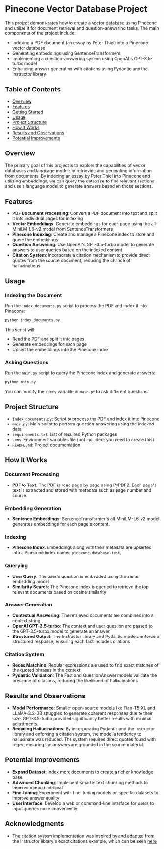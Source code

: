 # Pinecone Vector Database Project

This project demonstrates how to create a vector database using Pinecone and utilize it for document retrieval and question-answering tasks. The main components of the project include:

* Indexing a PDF document (an essay by Peter Thiel) into a Pinecone vector database
* Generating embeddings using SentenceTransformers
* Implementing a question-answering system using OpenAI's GPT-3.5-turbo model
* Enhancing answer generation with citations using Pydantic and the Instructor library

## Table of Contents

* [Overview](#overview)
* [Features](#features)
* [Getting Started](#getting-started)
* [Usage](#usage)
* [Project Structure](#project-structure)
* [How It Works](#how-it-works)
* [Results and Observations](#results-and-observations)
* [Potential Improvements](#potential-improvements)

## Overview

The primary goal of this project is to explore the capabilities of vector databases and language models in retrieving and generating information from documents. By indexing an essay by Peter Thiel into Pinecone and utilizing embeddings, we can query the database to find relevant sections and use a language model to generate answers based on those sections.

## Features

* **PDF Document Processing**: Convert a PDF document into text and split it into individual pages for indexing
* **Vector Embeddings**: Generate embeddings for each page using the all-MiniLM-L6-v2 model from SentenceTransformers
* **Pinecone Indexing**: Create and manage a Pinecone index to store and query the embeddings
* **Question Answering**: Use OpenAI's GPT-3.5-turbo model to generate answers to user queries based on the indexed content
* **Citation System**: Incorporate a citation mechanism to provide direct quotes from the source document, reducing the chance of hallucinations

## Usage

### Indexing the Document

Run the `index_documents.py` script to process the PDF and index it into Pinecone:

```bash
python index_documents.py
```

This script will:
* Read the PDF and split it into pages
* Generate embeddings for each page
* Upsert the embeddings into the Pinecone index

### Asking Questions

Run the `main.py` script to query the Pinecone index and generate answers:

```bash
python main.py
```

You can modify the `query` variable in `main.py` to ask different questions.

## Project Structure

* `index_documents.py`: Script to process the PDF and index it into Pinecone
* `main.py`: Main script to perform question-answering using the indexed data
* `requirements.txt`: List of required Python packages
* `.env`: Environment variables file (not included; you need to create this)
* `README.md`: Project documentation

## How It Works

### Document Processing
* **PDF to Text**: The PDF is read page by page using PyPDF2. Each page's text is extracted and stored with metadata such as page number and source.

### Embedding Generation
* **Sentence Embeddings**: SentenceTransformer's all-MiniLM-L6-v2 model generates embeddings for each page's content.

### Indexing
* **Pinecone Index**: Embeddings along with their metadata are upserted into a Pinecone index named `pinecone-database-test`.

### Querying
* **User Query**: The user's question is embedded using the same embedding model
* **Similarity Search**: The Pinecone index is queried to retrieve the top relevant documents based on cosine similarity

### Answer Generation
* **Contextual Answering**: The retrieved documents are combined into a context string
* **OpenAI GPT-3.5-turbo**: The context and user question are passed to the GPT-3.5-turbo model to generate an answer
* **Structured Output**: The Instructor library and Pydantic models enforce a structured response, ensuring each fact includes citations

### Citation System
* **Regex Matching**: Regular expressions are used to find exact matches of the quoted phrases in the context
* **Pydantic Validation**: The Fact and QuestionAnswer models validate the presence of citations, reducing the likelihood of hallucinations

## Results and Observations

* **Model Performance**: Smaller open-source models like Flan-T5-XL and LLaMA-3.2-3B struggled to generate coherent responses due to their size. GPT-3.5-turbo provided significantly better results with minimal adjustments.
* **Reducing Hallucinations**: By incorporating Pydantic and the Instructor library and enforcing a citation system, the model's tendency to hallucinate was reduced. The system requires direct quotes found with regex, ensuring the answers are grounded in the source material.

## Potential Improvements

* **Expand Dataset**: Index more documents to create a richer knowledge base
* **Advanced Chunking**: Implement smarter text chunking methods to improve context retrieval
* **Fine-tuning**: Experiment with fine-tuning models on specific datasets to improve answer quality
* **User Interface**: Develop a web or command-line interface for users to input queries more conveniently

## Acknowledgments

* The citation system implementation was inspired by and adapted from the Instructor library's exact citations example, which can be seen [here](https://python.useinstructor.com/examples/exact_citations/)
